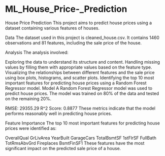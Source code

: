 # ML_House_Price-_Prediction
House Price Prediction
This project aims to predict house prices using a dataset containing various features of houses.

Data
The dataset used in this project is cleaned_house.csv. It contains 1460 observations and 81 features, including the sale price of the house.

Analysis
The analysis involved:

Exploring the data to understand its structure and content.
Handling missing values by filling them with appropriate values based on the feature type.
Visualizing the relationships between different features and the sale price using box plots, histograms, and scatter plots.
Identifying the top 10 most important features for predicting house prices using a Random Forest Regressor model.
Model
A Random Forest Regressor model was used to predict house prices. The model was trained on 80% of the data and tested on the remaining 20%.

RMSE: 29355.29
R^2 Score: 0.8877
These metrics indicate that the model performs reasonably well in predicting house prices.

Feature Importance
The top 10 most important features for predicting house prices were identified as:

OverallQual
GrLivArea
YearBuilt
GarageCars
TotalBsmtSF
1stFlrSF
FullBath
TotRmsAbvGrd
Fireplaces
BsmtFinSF1
These features have the most significant impact on the predicted sale price of a house.
